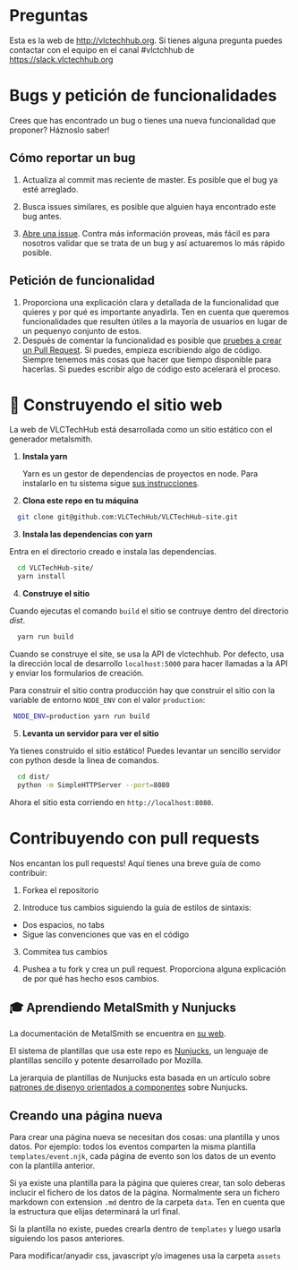 # Preguntas

Esta es la web de http://vlctechhub.org. Si tienes alguna pregunta puedes contactar con el equipo en el canal #vlctchhub de https://slack.vlctechhub.org

#  Bugs y petición de funcionalidades

Crees que has encontrado un bug o tienes una nueva funcionalidad que proponer? Háznoslo saber!

## Cómo reportar un bug

1. Actualiza al commit mas reciente de master. Es posible que el bug ya esté arreglado.

2. Busca issues similares, es posible que alguien haya encontrado este bug antes.

3. [Abre una issue](https://github.com/VLCTechHub/VLCTechHub-site/issues/new). Contra más información proveas, más fácil es para nosotros validar que se trata de un bug y así actuaremos lo más rápido posible.

## Petición de funcionalidad

1. Proporciona una explicación clara y detallada de la funcionalidad que quieres y por qué es importante anyadirla. Ten en cuenta que queremos funcionalidades que resulten útiles a la mayoría de usuarios en lugar de un pequenyo conjunto de estos.
2. Después de comentar la funcionalidad es posible que [pruebes a crear un Pull Request](https://help.github.com/en/articles/creating-a-pull-request). Si puedes, empieza escribiendo algo de código. Siempre tenemos más cosas que hacer que tiempo disponible para hacerlas. Si puedes escribir algo de código esto acelerará el proceso.

# 🚀 Construyendo el sitio web

La web de VLCTechHub está desarrollada como un sitio estático con el generador metalsmith.

1. **Instala yarn**

   Yarn es un gestor de dependencias de proyectos en node. Para instalarlo en tu sistema sigue [sus instrucciones](https://yarnpkg.com/en/docs/install).

2. **Clona este repo en tu máquina**

  ```sh
    git clone git@github.com:VLCTechHub/VLCTechHub-site.git
  ```
3. **Instala las dependencias con yarn**

  Entra en el directorio creado e instala las dependencias.

  ```sh
    cd VLCTechHub-site/
    yarn install
  ```

4. **Construye el sitio**

  Cuando ejecutas el comando `build` el sitio se contruye dentro del directorio *dist*.

  ```sh
    yarn run build
  ```

  Cuando se construye el site, se usa la API de vlctechhub. Por defecto, usa la dirección local de desarrollo `localhost:5000` para hacer llamadas a la API y enviar los formularios de creación.

  Para construir el sitio contra producción hay que construir el sitio con la variable de entorno `NODE_ENV` con el valor `production`:

  ```sh
   NODE_ENV=production yarn run build
  ```

5. **Levanta un servidor para ver el sitio**

  Ya tienes construido el sitio estático! Puedes levantar un sencillo servidor con python desde la linea de comandos.

  ```sh
    cd dist/
    python -m SimpleHTTPServer --port=8080
  ```

  Ahora el sitio esta corriendo en `http://localhost:8080`.



# Contribuyendo con pull requests

Nos encantan los pull requests! Aquí tienes una breve guía de como contribuir:

1. Forkea el repositorio

2. Introduce tus cambios siguiendo la guía de estilos de sintaxis:

* Dos espacios, no tabs
* Sigue las convenciones que vas en el código

3. Commitea tus cambios

4. Pushea a tu fork y crea un pull request. Proporciona alguna explicación de por qué has hecho esos cambios.

## 🎓 Aprendiendo MetalSmith y Nunjucks

  La documentación de MetalSmith se encuentra en [su web](https://metalsmith.io).

  El sistema de plantillas que usa este repo es [Nunjucks](https://mozilla.github.io/nunjucks/), un lenguaje de plantillas sencillo y potente desarrollado por Mozilla.

  La jerarquia de plantillas de Nunjucks esta basada en un artículo sobre [patrones de disenyo orientados a componentes](https://css-tricks.com/component-led-design-patterns-nunjucks-grunt/) sobre Nunjucks.

## Creando una página nueva

Para crear una página nueva se necesitan dos cosas: una plantilla y unos datos.
Por ejemplo: todos los eventos comparten la misma plantilla `templates/event.njk`, cada página de evento son los datos de un evento con la plantilla anterior.

Si ya existe una plantilla para la página que quieres crear, tan solo deberas inclucir el fichero de los datos de la página. Normalmente sera un fichero markdown con extension `.md` dentro de la carpeta `data`. Ten en cuenta que la estructura que elijas determinará la url final.

Si la plantilla no existe, puedes crearla dentro de `templates` y luego usarla siguiendo los pasos anteriores.

Para modificar/anyadir css, javascript y/o imagenes usa la carpeta `assets`

